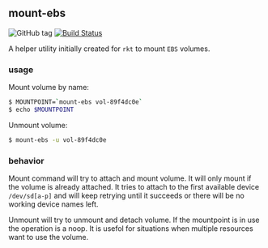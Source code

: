 ## mount-ebs

![GitHub tag](https://img.shields.io/github/tag/monder/mount-ebs.svg?style=flat-square)
[![Build Status](https://img.shields.io/travis/monder/mount-ebs.svg?style=flat-square)](https://travis-ci.org/monder/mount-ebs)

A helper utility initially created for `rkt` to mount `EBS` volumes.

### usage

Mount volume by name:
```bash
$ MOUNTPOINT=`mount-ebs vol-89f4dc0e`
$ echo $MOUNTPOINT
```

Unmount volume:
```bash
$ mount-ebs -u vol-89f4dc0e
```

### behavior

Mount command will try to attach and mount volume. It will only mount if the volume is already attached. It tries to attach to the first available device `/dev/sd[a-p]` and will keep retrying until it succeeds or there will be no working device names left.

Unmount will try to unmount and detach volume. If the mountpoint is in use the operation is a noop. It is usefol for situations when multiple resources want to use the volume.
